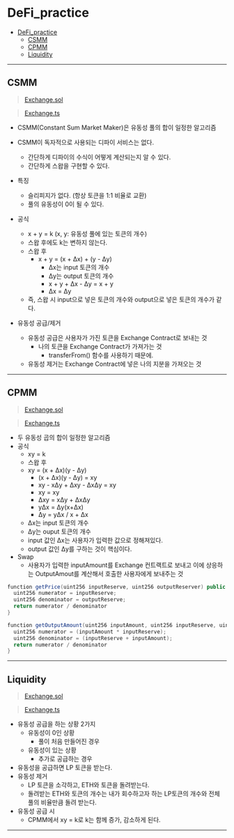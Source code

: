# DeFi_practice

- [DeFi_practice](#defi_practice)
  - [CSMM](#csmm)
  - [CPMM](#cpmm)
  - [Liquidity](#liquidity)
___
## CSMM
> [Exchange.sol](https://github.com/FDongFDong/DeFi_practice/blob/main/CSMM/contracts/Exchange.sol)

> [Exchange.ts](https://github.com/FDongFDong/DeFi_practice/blob/main/CSMM/test/Exchange.ts)

- CSMM(Constant Sum Market Maker)은 유동성 풀의 합이 일정한 알고리즘
- CSMM이 독자적으로 사용되는 디파이 서비스는 없다.
    - 간단하게 디파이의 수식이 어떻게 계산되는지 알 수 있다.
    - 간단하게 스왑을 구현할 수 있다.
- 특징
    - 슬리피지가 없다. (항상 토큰을 1:1 비율로 교환)
    - 풀의 유동성이 0이 될 수 있다.
- 공식
  - x + y = k (x, y: 유동성 풀에 있는 토큰의 개수)
  - 스왑 후에도 k는 변하지 않는다.
  - 스왑 후 
    - x + y = (x + Δx) + (y - Δy) 
      - Δx는 input 토큰의 개수 
      - Δy는 output 토큰의 개수
      - x + y + Δx - Δy = x + y
      - Δx = Δy
  - 즉, 스왑 시 input으로 넣은 토큰의 개수와 output으로 넣은 토큰의 개수가 같다.
  
- 유동성 공급/제거
  - 유동성 공급은 사용자가 가진 토큰을 Exchange Contract로 보내는 것
    - 나의 토큰을 Exchange Contract가 가져가는 것
      - transferFrom() 함수를 사용하기 때문에.
  - 유동성 제거는 Exchange Contract에 넣은 나의 지분을 가져오는 것
  


---
## CPMM
> [Exchange.sol](https://github.com/FDongFDong/DeFi_practice/blob/main/CPMM/contracts/Exchange.sol)

> [Exchange.ts](https://github.com/FDongFDong/DeFi_practice/blob/main/CPMM/test/Exchange.ts)

- 두 유동성 곱의 합이 일정한 알고리즘
- 공식
  - xy = k
  - 스왑 후
  - xy = (x + Δx)(y - Δy)
    - (x + Δx)(y - Δy) = xy
    - xy - xΔy + Δxy - ΔxΔy = xy
    - xy  = xy
    - Δxy = xΔy + ΔxΔy
    - yΔx = Δy(x+Δx)
    - Δy = yΔx / x + Δx
  - Δx는 input 토큰의 개수
  - Δy는 ouput 토큰의 개수
  - input 값인 Δx는 사용자가 입력한 값으로 정해져있다.
  - output 값인 Δy를 구하는 것이 핵심이다.
- Swap
  - 사용자가 입력한 inputAmount를 Exchange 컨트랙트로 보내고 이에 상응하는 OutputAmout를 계산해서 호출한 사용자에게 보내주는 것

```java
function getPrice(uint256 inputReserve, uint256 outputReserver) public pure returns (uint256) {
  uint256 numerator = inputReserve;
  uint256 denominator = outputReserve;
  return numerator / denominator
}
```
```java
function getOutputAmount(uint256 inputAmount, uint256 inputReserve, uint256 outputReserver) public pure returns (uint256) {
  uint256 numerator = (inputAmount * inputReserve);
  uint256 denominator = (inputReserve + inputAmount);
  return numerator / denominator
}
```
___
## Liquidity
> [Exchange.sol](https://github.com/FDongFDong/DeFi_practice/blob/main/Liquidity/contracts/Exchange.sol)

> [Exchange.ts](https://github.com/FDongFDong/DeFi_practice/blob/main/Liquidity/test/Exchange.ts)

- 유동성 공급을 하는 상황 2가지
  - 유동성이 0인 상황
    - 풀이 처음 만들어진 경우
  - 유동성이 있는 상황
    - 추가로 공급하는 경우
- 유동성을 공급하면 LP 토큰을 받는다.
- 유동성 제거
  - LP 토큰을 소각하고, ETH와 토큰을 돌려받는다.
  - 돌려받는 ETH와 토큰의 개수는 내가 회수하고자 하는 LP토큰의 개수와 전체 풀의 비율만큼 돌려 받는다.
- 유동성 공급 시
  - CPMM에서 xy = k로 k는 함께 증가, 감소하게 된다.
___
